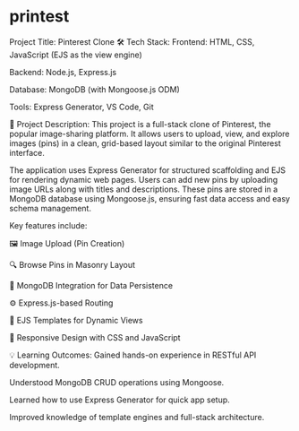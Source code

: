 # printest


Project Title: Pinterest Clone
🛠️ Tech Stack:
Frontend: HTML, CSS, JavaScript (EJS as the view engine)

Backend: Node.js, Express.js

Database: MongoDB (with Mongoose.js ODM)

Tools: Express Generator, VS Code, Git

📄 Project Description:
This project is a full-stack clone of Pinterest, the popular image-sharing platform. It allows users to upload, view, and explore images (pins) in a clean, grid-based layout similar to the original Pinterest interface.

The application uses Express Generator for structured scaffolding and EJS for rendering dynamic web pages. Users can add new pins by uploading image URLs along with titles and descriptions. These pins are stored in a MongoDB database using Mongoose.js, ensuring fast data access and easy schema management.

Key features include:

🖼️ Image Upload (Pin Creation)

🔍 Browse Pins in Masonry Layout

💾 MongoDB Integration for Data Persistence

⚙️ Express.js-based Routing

🎨 EJS Templates for Dynamic Views

🚀 Responsive Design with CSS and JavaScript

💡 Learning Outcomes:
Gained hands-on experience in RESTful API development.

Understood MongoDB CRUD operations using Mongoose.

Learned how to use Express Generator for quick app setup.

Improved knowledge of template engines and full-stack architecture.
